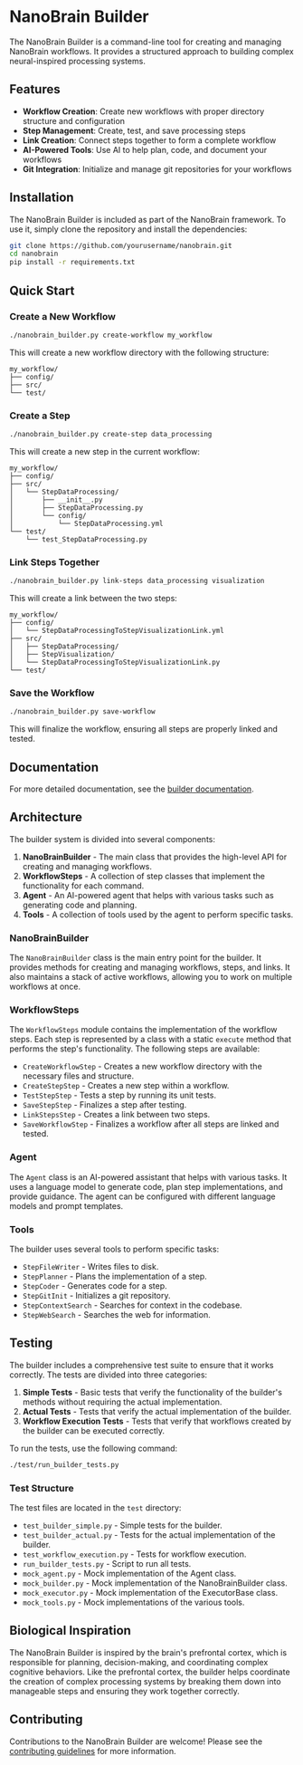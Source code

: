 # NanoBrain Builder

The NanoBrain Builder is a command-line tool for creating and managing NanoBrain workflows. It provides a structured approach to building complex neural-inspired processing systems.

## Features

- **Workflow Creation**: Create new workflows with proper directory structure and configuration
- **Step Management**: Create, test, and save processing steps
- **Link Creation**: Connect steps together to form a complete workflow
- **AI-Powered Tools**: Use AI to help plan, code, and document your workflows
- **Git Integration**: Initialize and manage git repositories for your workflows

## Installation

The NanoBrain Builder is included as part of the NanoBrain framework. To use it, simply clone the repository and install the dependencies:

```bash
git clone https://github.com/yourusername/nanobrain.git
cd nanobrain
pip install -r requirements.txt
```

## Quick Start

### Create a New Workflow

```bash
./nanobrain_builder.py create-workflow my_workflow
```

This will create a new workflow directory with the following structure:

```
my_workflow/
├── config/
├── src/
└── test/
```

### Create a Step

```bash
./nanobrain_builder.py create-step data_processing
```

This will create a new step in the current workflow:

```
my_workflow/
├── config/
├── src/
│   └── StepDataProcessing/
│       ├── __init__.py
│       ├── StepDataProcessing.py
│       └── config/
│           └── StepDataProcessing.yml
└── test/
    └── test_StepDataProcessing.py
```

### Link Steps Together

```bash
./nanobrain_builder.py link-steps data_processing visualization
```

This will create a link between the two steps:

```
my_workflow/
├── config/
│   └── StepDataProcessingToStepVisualizationLink.yml
├── src/
│   ├── StepDataProcessing/
│   ├── StepVisualization/
│   └── StepDataProcessingToStepVisualizationLink.py
└── test/
```

### Save the Workflow

```bash
./nanobrain_builder.py save-workflow
```

This will finalize the workflow, ensuring all steps are properly linked and tested.

## Documentation

For more detailed documentation, see the [builder documentation](builder/README.md).

## Architecture

The builder system is divided into several components:

1. **NanoBrainBuilder** - The main class that provides the high-level API for creating and managing workflows.
2. **WorkflowSteps** - A collection of step classes that implement the functionality for each command.
3. **Agent** - An AI-powered agent that helps with various tasks such as generating code and planning.
4. **Tools** - A collection of tools used by the agent to perform specific tasks.

### NanoBrainBuilder

The `NanoBrainBuilder` class is the main entry point for the builder. It provides methods for creating and managing workflows, steps, and links. It also maintains a stack of active workflows, allowing you to work on multiple workflows at once.

### WorkflowSteps

The `WorkflowSteps` module contains the implementation of the workflow steps. Each step is represented by a class with a static `execute` method that performs the step's functionality. The following steps are available:

- `CreateWorkflowStep` - Creates a new workflow directory with the necessary files and structure.
- `CreateStepStep` - Creates a new step within a workflow.
- `TestStepStep` - Tests a step by running its unit tests.
- `SaveStepStep` - Finalizes a step after testing.
- `LinkStepsStep` - Creates a link between two steps.
- `SaveWorkflowStep` - Finalizes a workflow after all steps are linked and tested.

### Agent

The `Agent` class is an AI-powered assistant that helps with various tasks. It uses a language model to generate code, plan step implementations, and provide guidance. The agent can be configured with different language models and prompt templates.

### Tools

The builder uses several tools to perform specific tasks:

- `StepFileWriter` - Writes files to disk.
- `StepPlanner` - Plans the implementation of a step.
- `StepCoder` - Generates code for a step.
- `StepGitInit` - Initializes a git repository.
- `StepContextSearch` - Searches for context in the codebase.
- `StepWebSearch` - Searches the web for information.

## Testing

The builder includes a comprehensive test suite to ensure that it works correctly. The tests are divided into three categories:

1. **Simple Tests** - Basic tests that verify the functionality of the builder's methods without requiring the actual implementation.
2. **Actual Tests** - Tests that verify the actual implementation of the builder.
3. **Workflow Execution Tests** - Tests that verify that workflows created by the builder can be executed correctly.

To run the tests, use the following command:

```bash
./test/run_builder_tests.py
```

### Test Structure

The test files are located in the `test` directory:

- `test_builder_simple.py` - Simple tests for the builder.
- `test_builder_actual.py` - Tests for the actual implementation of the builder.
- `test_workflow_execution.py` - Tests for workflow execution.
- `run_builder_tests.py` - Script to run all tests.
- `mock_agent.py` - Mock implementation of the Agent class.
- `mock_builder.py` - Mock implementation of the NanoBrainBuilder class.
- `mock_executor.py` - Mock implementation of the ExecutorBase class.
- `mock_tools.py` - Mock implementations of the various tools.

## Biological Inspiration

The NanoBrain Builder is inspired by the brain's prefrontal cortex, which is responsible for planning, decision-making, and coordinating complex cognitive behaviors. Like the prefrontal cortex, the builder helps coordinate the creation of complex processing systems by breaking them down into manageable steps and ensuring they work together correctly.

## Contributing

Contributions to the NanoBrain Builder are welcome! Please see the [contributing guidelines](CONTRIBUTING.md) for more information. 